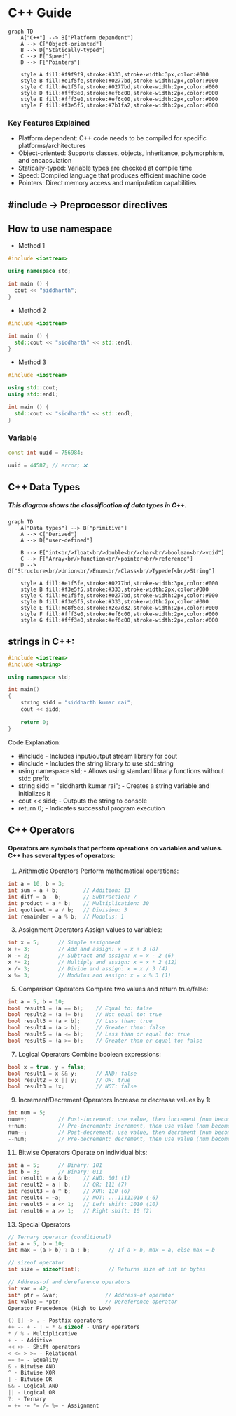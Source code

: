 # C++ Guide
```mermaid
graph TD
    A["C++"] --> B["Platform dependent"]
    A --> C["Object-oriented"]
    B --> D["Statically-typed"]
    C --> E["Speed"]
    D --> F["Pointers"]
    
    style A fill:#f9f9f9,stroke:#333,stroke-width:3px,color:#000
    style B fill:#e1f5fe,stroke:#0277bd,stroke-width:2px,color:#000
    style C fill:#e1f5fe,stroke:#0277bd,stroke-width:2px,color:#000
    style D fill:#fff3e0,stroke:#ef6c00,stroke-width:2px,color:#000
    style E fill:#fff3e0,stroke:#ef6c00,stroke-width:2px,color:#000
    style F fill:#f3e5f5,stroke:#7b1fa2,stroke-width:2px,color:#000
```
### Key Features Explained

- Platform dependent: C++ code needs to be compiled for specific platforms/architectures
- Object-oriented: Supports classes, objects, inheritance, polymorphism, and encapsulation
- Statically-typed: Variable types are checked at compile time
- Speed: Compiled language that produces efficient machine code
- Pointers: Direct memory access and manipulation capabilities
## #include -> Preprocessor directives
## How to use namespace
- Method 1
```cpp
#include <iostream>

using namespace std;

int main () {
  cout << "siddharth";
}
```
- Method 2
```cpp
#include <iostream>

int main () {
  std::cout << "siddharth" << std::endl;
}
```
- Method 3
```cpp
#include <iostream>

using std::cout;
using std::endl;

int main () {
  std::cout << "siddharth" << std::endl;
}
```
### Variable
```cpp
const int uuid = 756984;

uuid = 44587; // error; ❌
```
## C++ Data Types
##### This diagram shows the classification of data types in C++.

```mermaid
graph TD
    A["Data types"] --> B["primitive"]
    A --> C["Derived"]
    A --> D["user-defined"]
    
    B --> E["int<br/>float<br/>double<br/>char<br/>boolean<br/>void"]
    C --> F["Array<br/>function<br/>pointer<br/>reference"]
    D --> G["Structure<br/>Union<br/>Enum<br/>Class<br/>Typedef<br/>String"]
    
    style A fill:#e1f5fe,stroke:#0277bd,stroke-width:3px,color:#000
    style B fill:#f3e5f5,stroke:#333,stroke-width:2px,color:#000
    style C fill:#e1f5fe,stroke:#0277bd,stroke-width:2px,color:#000
    style D fill:#f3e5f5,stroke:#333,stroke-width:2px,color:#000
    style E fill:#e8f5e8,stroke:#2e7d32,stroke-width:2px,color:#000
    style F fill:#fff3e0,stroke:#ef6c00,stroke-width:2px,color:#000
    style G fill:#fff3e0,stroke:#ef6c00,stroke-width:2px,color:#000
```
## strings in C++:
```cpp
#include <iostream>
#include <string>

using namespace std;

int main()
{
    string sidd = "siddharth kumar rai";
    cout << sidd;
    
    return 0;
}
```
Code Explanation:

- #include <iostream> - Includes input/output stream library for cout
- #include <string> - Includes the string library to use std::string
- using namespace std; - Allows using standard library functions without std:: prefix
- string sidd = "siddharth kumar rai"; - Creates a string variable and initializes it
- cout << sidd; - Outputs the string to console
- return 0; - Indicates successful program execution

## C++ Operators
#### Operators are symbols that perform operations on variables and values. C++ has several types of operators:
1. Arithmetic Operators
Perform mathematical operations:
```cpp
int a = 10, b = 3;
int sum = a + b;        // Addition: 13
int diff = a - b;       // Subtraction: 7
int product = a * b;    // Multiplication: 30
int quotient = a / b;   // Division: 3
int remainder = a % b;  // Modulus: 1
```
3. Assignment Operators
Assign values to variables:
```cpp
int x = 5;      // Simple assignment
x += 3;         // Add and assign: x = x + 3 (8)
x -= 2;         // Subtract and assign: x = x - 2 (6)
x *= 2;         // Multiply and assign: x = x * 2 (12)
x /= 3;         // Divide and assign: x = x / 3 (4)
x %= 3;         // Modulus and assign: x = x % 3 (1)
```
5. Comparison Operators
Compare two values and return true/false:
```cpp
int a = 5, b = 10;
bool result1 = (a == b);    // Equal to: false
bool result2 = (a != b);    // Not equal to: true
bool result3 = (a < b);     // Less than: true
bool result4 = (a > b);     // Greater than: false
bool result5 = (a <= b);    // Less than or equal to: true
bool result6 = (a >= b);    // Greater than or equal to: false
```
7. Logical Operators
Combine boolean expressions:
```cpp
bool x = true, y = false;
bool result1 = x && y;      // AND: false
bool result2 = x || y;      // OR: true
bool result3 = !x;          // NOT: false
```
9. Increment/Decrement Operators
Increase or decrease values by 1:
```cpp
int num = 5;
num++;          // Post-increment: use value, then increment (num becomes 6)
++num;          // Pre-increment: increment, then use value (num becomes 7)
num--;          // Post-decrement: use value, then decrement (num becomes 6)
--num;          // Pre-decrement: decrement, then use value (num becomes 5)
```
11. Bitwise Operators
Operate on individual bits:
```cpp
int a = 5;      // Binary: 101
int b = 3;      // Binary: 011
int result1 = a & b;    // AND: 001 (1)
int result2 = a | b;    // OR: 111 (7)
int result3 = a ^ b;    // XOR: 110 (6)
int result4 = ~a;       // NOT: ...11111010 (-6)
int result5 = a << 1;   // Left shift: 1010 (10)
int result6 = a >> 1;   // Right shift: 10 (2)
```
13. Special Operators
```cpp
// Ternary operator (conditional)
int a = 5, b = 10;
int max = (a > b) ? a : b;      // If a > b, max = a, else max = b

// sizeof operator
int size = sizeof(int);         // Returns size of int in bytes

// Address-of and dereference operators
int var = 42;
int* ptr = &var;               // Address-of operator
int value = *ptr;              // Dereference operator
Operator Precedence (High to Low)
```
```cpp
() [] -> . - Postfix operators
++ -- + - ! ~ * & sizeof - Unary operators
* / % - Multiplicative
+ - - Additive
<< >> - Shift operators
< <= > >= - Relational
== != - Equality
& - Bitwise AND
^ - Bitwise XOR
| - Bitwise OR
&& - Logical AND
|| - Logical OR
?: - Ternary
= += -= *= /= %= - Assignment
```
